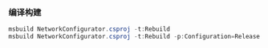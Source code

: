 

### 编译构建

```powershell
msbuild NetworkConfigurator.csproj -t:Rebuild
msbuild NetworkConfigurator.csproj -t:Rebuild -p:Configuration=Release
```

